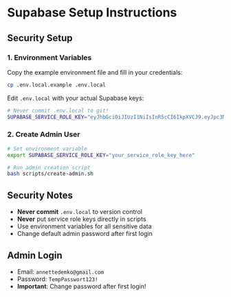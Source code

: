 # Supabase Setup Instructions

## Security Setup

### 1. Environment Variables
Copy the example environment file and fill in your credentials:
```bash
cp .env.local.example .env.local
```

Edit `.env.local` with your actual Supabase keys:
```bash
# Never commit .env.local to git!
SUPABASE_SERVICE_ROLE_KEY="eyJhbGciOiJIUzI1NiIsInR5cCI6IkpXVCJ9.eyJpc3MiOiJzdXBhYmFzZSIsInJlZiI6ImtubW9tcGVtamxib3F6d2N5Y3dlIiwicm9sZSI6InNlcnZpY2Vfcm9sZSIsImlhdCI6MTc1ODc5NTM2NCwiZXhwIjoyMDc0MzcxMzY0fQ.R2s1wQNzEJHMKCzgDh4iNol-PK2Xfqjnhrp26vhSgJg"
```

### 2. Create Admin User
```bash
# Set environment variable
export SUPABASE_SERVICE_ROLE_KEY="your_service_role_key_here"

# Run admin creation script
bash scripts/create-admin.sh
```

## Security Notes
- **Never commit** `.env.local` to version control
- **Never** put service role keys directly in scripts
- Use environment variables for all sensitive data
- Change default admin password after first login

## Admin Login
- Email: `annettedemko@gmail.com`
- Password: `TempPasswort123!`
- **Important**: Change password after first login!